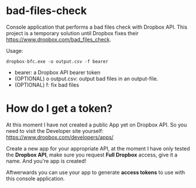 # bad-files-check
Console application that performs a bad files check with Dropbox API. This project is a temporary solution until Dropbox fixes their https://www.dropbox.com/bad_files_check.

Usage:
```
dropbox-bfc.exe -o output.csv -f bearer
```
- bearer: a Dropbox API bearer token
- (OPTIONAL) o output.csv: output bad files in an output-file.
- (OPTIONAL) f: fix bad files


# How do I get a token?
At this moment I have not created a public App yet on Dropbox API. So you need to visit the Developer site yourself:
https://www.dropbox.com/developers/apps/

Create a new app for your appropriate API, at the moment I have only tested the **Dropbox API**, make sure you request **Full Dropbox** access, give it a name. And you're app is created!

Aftwerwards you can use your app to generate **access tokens** to use with this console application.
